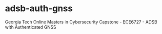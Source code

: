 # adsb-auth-gnss
Georgia Tech Online Masters in Cybersecurity Capstone - ECE6727 - ADSB with Authenticated GNSS
